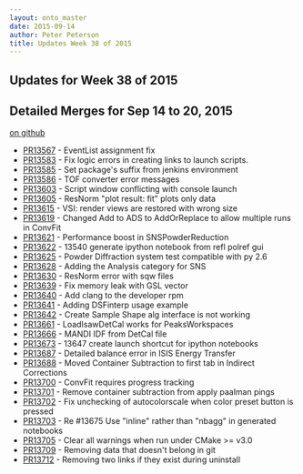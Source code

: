 ```yaml
---
layout: onto_master
date: 2015-09-14
author: Peter Peterson
title: Updates Week 38 of 2015
---
```

Updates for Week 38 of 2015
---------------------------

Detailed Merges for Sep 14 to 20, 2015
--------------------------------------
[on github](https://github.com/mantidproject/mantid/pulls?q=is%3Apr+merged%3A2015-09-15..2015-09-20)

* [PR13567](https://github.com/mantidproject/mantid/pull/13567) - EventList assignment fix
* [PR13583](https://github.com/mantidproject/mantid/pull/13583) - Fix logic errors in creating links to launch scripts.
* [PR13585](https://github.com/mantidproject/mantid/pull/13585) - Set package's suffix from jenkins environment
* [PR13586](https://github.com/mantidproject/mantid/pull/13586) - TOF converter error messages
* [PR13603](https://github.com/mantidproject/mantid/pull/13603) - Script window conflicting with console launch
* [PR13605](https://github.com/mantidproject/mantid/pull/13605) - ResNorm "plot result: fit" plots only data
* [PR13615](https://github.com/mantidproject/mantid/pull/13615) - VSI: render views are restored with wrong size
* [PR13619](https://github.com/mantidproject/mantid/pull/13619) - Changed Add to ADS to AddOrReplace to allow multiple runs in ConvFit
* [PR13621](https://github.com/mantidproject/mantid/pull/13621) - Performance boost in SNSPowderReduction
* [PR13622](https://github.com/mantidproject/mantid/pull/13622) - 13540 generate ipython notebook from refl polref gui
* [PR13625](https://github.com/mantidproject/mantid/pull/13625) - Powder Diffraction system test compatible with py 2.6
* [PR13628](https://github.com/mantidproject/mantid/pull/13628) - Adding the Analysis category for SNS
* [PR13630](https://github.com/mantidproject/mantid/pull/13630) - ResNorm error with sqw files
* [PR13639](https://github.com/mantidproject/mantid/pull/13639) - Fix memory leak with GSL vector
* [PR13640](https://github.com/mantidproject/mantid/pull/13640) - Add clang to the developer rpm
* [PR13641](https://github.com/mantidproject/mantid/pull/13641) - Adding DSFinterp usage example
* [PR13642](https://github.com/mantidproject/mantid/pull/13642) - Create Sample Shape alg interface is not working
* [PR13661](https://github.com/mantidproject/mantid/pull/13661) - LoadIsawDetCal works for PeaksWorkspaces
* [PR13666](https://github.com/mantidproject/mantid/pull/13666) - MANDI IDF from DetCal file
* [PR13673](https://github.com/mantidproject/mantid/pull/13673) - 13647 create launch shortcut for ipython notebooks
* [PR13687](https://github.com/mantidproject/mantid/pull/13687) - Detailed balance error in ISIS Energy Transfer
* [PR13688](https://github.com/mantidproject/mantid/pull/13688) - Moved Container Subtraction to first tab in Indirect Corrections
* [PR13700](https://github.com/mantidproject/mantid/pull/13700) - ConvFit requires progress tracking
* [PR13701](https://github.com/mantidproject/mantid/pull/13701) - Remove container subtraction from apply paalman pings
* [PR13702](https://github.com/mantidproject/mantid/pull/13702) - Fix unchecking of autocolorscale when color preset button is pressed
* [PR13703](https://github.com/mantidproject/mantid/pull/13703) - Re #13675 Use "inline" rather than "nbagg" in generated notebooks
* [PR13705](https://github.com/mantidproject/mantid/pull/13705) - Clear all warnings when run under CMake >= v3.0
* [PR13709](https://github.com/mantidproject/mantid/pull/13709) - Removing data that doesn't belong in git
* [PR13712](https://github.com/mantidproject/mantid/pull/13712) - Removing two links if they exist during uninstall
